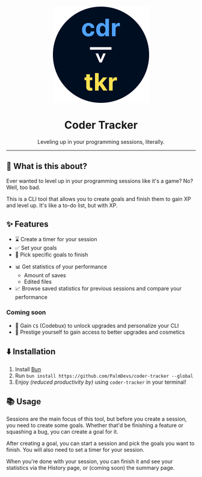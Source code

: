 <p align="center"><img src="./assets/coder-tracker.svg" width="256" height="256" /></p>
<h1 align="center">Coder Tracker</h1>
<p align="center">Leveling up in your programming sessions, literally.</p>

---

## 🤔 What is this about?

Ever wanted to level up in your programming sessions like it's a game? No? Well, too bad.

This is a CLI tool that allows you to create goals and finish them to gain XP and level up. It's like a to-do list, but with XP.

## ✨ Features

- ⌛ Create a timer for your session
- ✅ Set your goals
- 📃 Pick specific goals to finish
<!-- - 🔔 Get reminded when you're running out of time, or when you are procrastinating -->
- 📊 Get statistics of your performance
  - Amount of saves
  - Edited files
  <!-- - Amount of lines edited -->
- 📈 Browse saved statistics for previous sessions and compare your performance

### Coming soon

- 💸 Gain `C$` (Codebux) to unlock upgrades and personalize your CLI
- 🌟 Prestige yourself to gain access to better upgrades and cosmetics

## ⬇️ Installation

1. Install [Bun](https://bun.sh)
2. Run `bun install https://github.com/PalmDevs/coder-tracker --global`
3. Enjoy _(reduced productivity by)_ using `coder-tracker` in your terminal!

## 📚 Usage

Sessions are the main focus of this tool, but before you create a session, you need to create some goals. Whether that'd be finishing a feature or squashing a bug, you can create a goal for it.

After creating a goal, you can start a session and pick the goals you want to finish. You will also need to set a timer for your session.

When you're done with your session, you can finish it and see your statistics via the History page, or (coming soon) the summary page.

